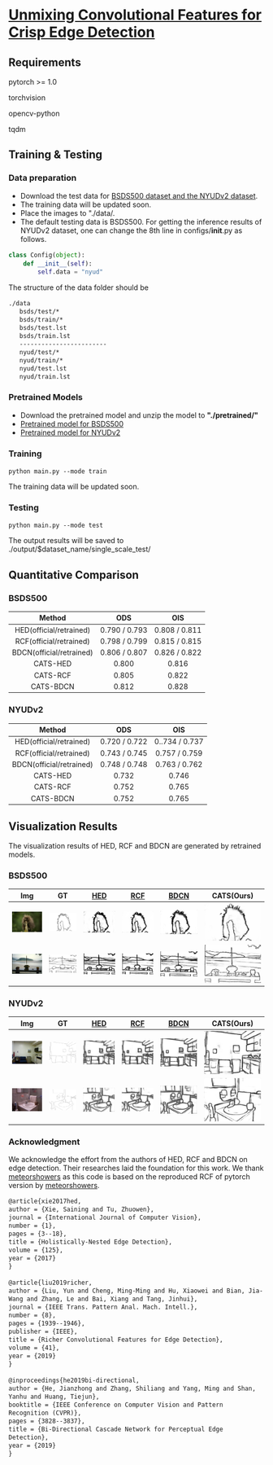 # [Unmixing Convolutional Features for Crisp Edge Detection](http://arxiv.org/abs/2011.09808)



## Requirements

pytorch >= 1.0

torchvision

opencv-python

tqdm



## Training  & Testing

### Data preparation

- Download the test data for  [BSDS500 dataset and the NYUDv2 dataset](https://drive.google.com/file/d/1AqD3q-xeTD_HNh4wzDVvU3rXTAF9qRu_/view?usp=sharing).
- The training data will be updated soon.
- Place the images to "./data/.
- The default testing data is BSDS500. For getting the inference results of NYUDv2 dataset, one can change the 8th line in configs/__init__.py as follows.

```python
class Config(object):
    def __init__(self):
        self.data = "nyud"
```

The structure of the data folder should be

```shell
./data
   bsds/test/*
   bsds/train/*
   bsds/test.lst
   bsds/train.lst
   ------------------------
   nyud/test/*
   nyud/train/*
   nyud/test.lst
   nyud/train.lst
```

#### 

### Pretrained Models

- Download the pretrained model and unzip the model to **"./pretrained/"**
- [Pretrained model for BSDS500](https://drive.google.com/file/d/1xWYCKjdJTzSREYC9DHbUfZLViOf2CaME/view?usp=sharing)
- [Pretrained model for NYUDv2](https://drive.google.com/file/d/11DuMk38ZcPnnBuyP_ukpGODHJQkI5p-7/view?usp=sharing)



### Training

```shell
python main.py --mode train
```

The training data will be updated soon.



### Testing

```shell
python main.py --mode test
```

The output results will be saved to ./output/$dataset_name/single_scale_test/



## Quantitative Comparison



### BSDS500

|          Method          |      ODS      |      OIS      |
| :----------------------: | :-----------: | :-----------: |
| HED(official/retrained)  | 0.790 / 0.793 | 0.808 / 0.811 |
| RCF(official/retrained)  | 0.798 / 0.799 | 0.815 / 0.815 |
| BDCN(official/retrained) | 0.806 / 0.807 | 0.826 / 0.822 |
|         CATS-HED         |     0.800     |     0.816     |
|         CATS-RCF         |     0.805     |     0.822     |
|        CATS-BDCN         |     0.812     |     0.828     |



### NYUDv2

|          Method          |      ODS      |      OIS       |
| :----------------------: | :-----------: | :------------: |
| HED(official/retrained)  | 0.720 / 0.722 | 0..734 / 0.737 |
| RCF(official/retrained)  | 0.743 / 0.745 | 0.757 / 0.759  |
| BDCN(official/retrained) | 0.748 / 0.748 | 0.763 / 0.762  |
|         CATS-HED         |     0.732     |     0.746      |
|         CATS-RCF         |     0.752     |     0.765      |
|        CATS-BDCN         |     0.752     |     0.765      |




## Visualization Results

The visualization results of HED, RCF and BDCN are generated by retrained models.



### BSDS500

| Img                                 | GT                                 | [HED](https://openaccess.thecvf.com/content_iccv_2015/papers/Xie_Holistically-Nested_Edge_Detection_ICCV_2015_paper.pdf) | [RCF](http://mftp.mmcheng.net/Papers/19PamiEdge.pdf) | [BDCN](https://arxiv.org/pdf/1902.10903.pdf) | CATS(Ours)                           |
| :---------------------------------: | :--------------------------------: | :---------------------------------: | :---------------------------------: | :----------------------------------: | :----------------------------------: |
| ![](./examples/BSDS/img/159022.jpg) | ![](./examples/BSDS/gt/159022.png) | ![](./examples/BSDS/hed/159022.png) | ![](./examples/BSDS/rcf/159022.png) | ![](./examples/BSDS/bdcn/159022.png) | ![](./examples/BSDS/cats/159022.png) |
| ![](./examples/BSDS/img/120003.jpg) | ![](./examples/BSDS/gt/120003.png) | ![](./examples/BSDS/hed/120003.png) | ![](./examples/BSDS/rcf/120003.png) | ![](./examples/BSDS/bdcn/120003.png) | ![](./examples/BSDS/cats/120003.png)  |



### NYUDv2

|                 Img                 |                 GT                 | [HED](https://openaccess.thecvf.com/content_iccv_2015/papers/Xie_Holistically-Nested_Edge_Detection_ICCV_2015_paper.pdf) | [RCF](http://mftp.mmcheng.net/Papers/19PamiEdge.pdf) | [BDCN](https://arxiv.org/pdf/1902.10903.pdf) |              CATS(Ours)              |
| :---------------------------------: | :--------------------------------: | :----------------------------------------------------------: | :--------------------------------------------------: | :------------------------------------------: | :----------------------------------: |
| ![](./examples/NYUD/img/img_5001.png)  | ![](./examples/NYUD/gt/img_5001.png)  |              ![](./examples/NYUD/hed/img_5001.png)              |          ![](./examples/NYUD/rcf/img_5001.png)          |     ![](./examples/NYUD/bdcn/img_5001.png)      | ![](./examples/NYUD/cats/img_5001.png)  |
| ![](./examples/NYUD/img/img_5046.png)  | ![](./examples/NYUD/gt/img_5046.png)  |              ![](./examples/NYUD/hed/img_5046.png)              |          ![](./examples/NYUD/rcf/img_5046.png)          |     ![](./examples/NYUD/bdcn/img_5046.png)      | ![](./examples/NYUD/cats/img_5046.png)  |



### Acknowledgment

We acknowledge the effort from the authors of HED, RCF and BDCN on edge detection. Their researches laid the foundation for this work. We thank [meteorshowers](https://github.com/meteorshowers/RCF-pytorch) as this code is based on  the reproduced RCF of pytorch version by [meteorshowers](https://github.com/meteorshowers/RCF-pytorch).

```
@article{xie2017hed,
author = {Xie, Saining and Tu, Zhuowen},
journal = {International Journal of Computer Vision},
number = {1},
pages = {3--18},
title = {Holistically-Nested Edge Detection},
volume = {125},
year = {2017}
}

@article{liu2019richer,
author = {Liu, Yun and Cheng, Ming-Ming and Hu, Xiaowei and Bian, Jia-Wang and Zhang, Le and Bai, Xiang and Tang, Jinhui},
journal = {IEEE Trans. Pattern Anal. Mach. Intell.},
number = {8},
pages = {1939--1946},
publisher = {IEEE},
title = {Richer Convolutional Features for Edge Detection},
volume = {41},
year = {2019}
}

@inproceedings{he2019bi-directional,
author = {He, Jianzhong and Zhang, Shiliang and Yang, Ming and Shan, Yanhu and Huang, Tiejun},
booktitle = {IEEE Conference on Computer Vision and Pattern Recognition (CVPR)},
pages = {3828--3837},
title = {Bi-Directional Cascade Network for Perceptual Edge Detection},
year = {2019}
}
```

